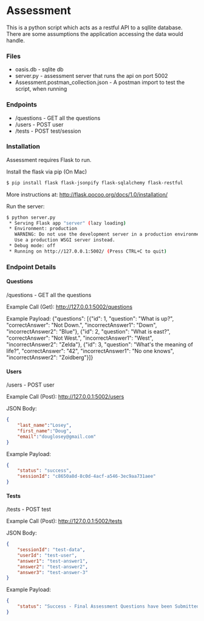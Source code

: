 # Assessment

This is a python script which acts as a restful API to a sqllite database.  There are some assumptions the application accessing the data would handle.

### Files

 - oasis.db - sqlite db
 - server.py - assessment server that runs the api on port 5002
 - Assessment.postman_collection.json - A postman import to test the script, when running

### Endpoints

  - /questions - GET all the questions
  - /users - POST user
  - /tests - POST test/session

### Installation

Assessment requires Flask to run.

Install the flask via pip (On Mac)

```sh
$ pip install flask flask-jsonpify flask-sqlalchemy flask-restful
```
More instructions at: http://flask.pocoo.org/docs/1.0/installation/

Run the server:

```sh
$ python server.py
 * Serving Flask app "server" (lazy loading)
 * Environment: production
   WARNING: Do not use the development server in a production environment.
   Use a production WSGI server instead.
 * Debug mode: off
 * Running on http://127.0.0.1:5002/ (Press CTRL+C to quit)
```

### Endpoint Details

#### Questions
/questions - GET all the questions

Example Call (Get):
http://127.0.0.1:5002/questions

Example Payload:
{"questions": [{"id": 1, "question": "What is up?", "correctAnswer": "Not Down.", "incorrectAnswer1": "Down", "incorrectAnswer2": "Blue"}, {"id": 2, "question": "What is east?", "correctAnswer": "Not West.", "incorrectAnswer1": "West", "incorrectAnswer2": "Zelda"}, {"id": 3, "question": "What's the meaning of life?", "correctAnswer": "42", "incorrectAnswer1": "No one knows", "incorrectAnswer2": "Zoidberg"}]}

#### Users
/users - POST user

Example Call (Post):
http://127.0.0.1:5002/users

JSON Body:

```json
{
	"last_name":"Losey",
	"first_name":"Doug",
	"email":"douglosey@gmail.com"
}
```

Example Payload:
```json
{
    "status": "success",
    "sessionId": "c8650a8d-8c0d-4acf-a546-3ec9aa731aee"
}
```

#### Tests

/tests - POST test

Example Call (Post):
http://127.0.0.1:5002/tests

JSON Body:
```json
{
	"sessionId": "test-data",
	"userId": "test-user",
	"answer1": "test-answer1",
	"answer2": "test-answer2",
	"answer3": "test-answer-3"
}
````
Example Payload:
```json
{
    "status": "Success - Final Assessment Questions have been Submitted!"
}
```
